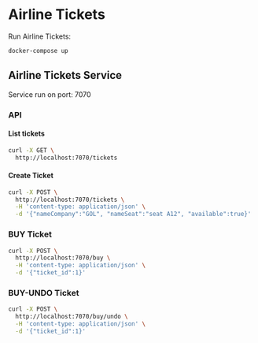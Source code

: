 # Airline Tickets

Run  Airline Tickets:
```bash
docker-compose up
```
## Airline Tickets Service

Service run on port: 7070

### API

#### List tickets
```bash
curl -X GET \
  http://localhost:7070/tickets
```

#### Create Ticket
```bash
curl -X POST \
  http://localhost:7070/tickets \
  -H 'content-type: application/json' \
  -d '{"nameCompany":"GOL", "nameSeat":"seat A12", "available":true}'
```

### BUY Ticket
```bash
curl -X POST \
  http://localhost:7070/buy \
  -H 'content-type: application/json' \
  -d '{"ticket_id":1}'
```

### BUY-UNDO Ticket
```bash
curl -X POST \
  http://localhost:7070/buy/undo \
  -H 'content-type: application/json' \
  -d '{"ticket_id":1}'
```